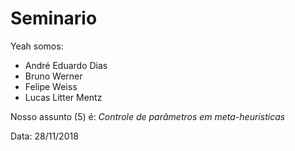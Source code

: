 # Seminario
Yeah somos:
* André Eduardo Dias
* Bruno Werner
* Felipe Weiss
* Lucas Litter Mentz

Nosso assunto (5) é:
*Controle de parâmetros em meta-heurísticas*

Data: 28/11/2018
